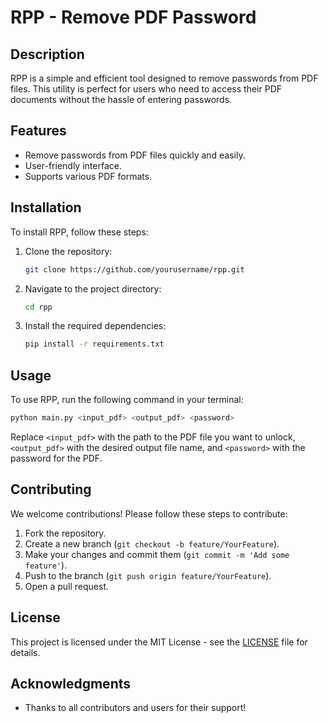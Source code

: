 # RPP - Remove PDF Password

## Description
RPP is a simple and efficient tool designed to remove passwords from PDF files. This utility is perfect for users who need to access their PDF documents without the hassle of entering passwords.

## Features
- Remove passwords from PDF files quickly and easily.
- User-friendly interface.
- Supports various PDF formats.

## Installation
To install RPP, follow these steps:

1. Clone the repository:
   ```bash
   git clone https://github.com/yourusername/rpp.git
   ```
2. Navigate to the project directory:
   ```bash
   cd rpp
   ```
3. Install the required dependencies:
   ```bash
   pip install -r requirements.txt
   ```

## Usage
To use RPP, run the following command in your terminal:
```bash
python main.py <input_pdf> <output_pdf> <password>
```
Replace `<input_pdf>` with the path to the PDF file you want to unlock, `<output_pdf>` with the desired output file name, and `<password>` with the password for the PDF.

## Contributing
We welcome contributions! Please follow these steps to contribute:

1. Fork the repository.
2. Create a new branch (`git checkout -b feature/YourFeature`).
3. Make your changes and commit them (`git commit -m 'Add some feature'`).
4. Push to the branch (`git push origin feature/YourFeature`).
5. Open a pull request.

## License
This project is licensed under the MIT License - see the [LICENSE](LICENSE) file for details.

## Acknowledgments
- Thanks to all contributors and users for their support!